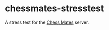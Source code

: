 # chessmates-stresstest

A stress test for the [Chess Mates](http://cm-sweserver.rhcloud.com/index.html) server.
